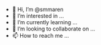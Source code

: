 - 👋 Hi, I’m @smmaren
- 👀 I’m interested in ...
- 🌱 I’m currently learning ...
- 💞️ I’m looking to collaborate on ...
- 📫 How to reach me ...

<!---
smmaren/smmaren is a ✨ special ✨ repository because its `README.md` (this file) appears on your GitHub profile.
You can click the Preview link to take a look at your changes.
--->

